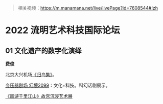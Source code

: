> 相关视频：https://m.manamana.net/live/livePage?id=7608544#!zh

# 2022 流明艺术科技国际论坛

## 01 文化遗产的数字化演绎

**费俊**

北京大兴机场[《归鸟集》](https://www.bilibili.com/video/BV1ca411979V?spm_id_from=333.337.search-card.all.click&vd_source=b736aa3d7f0fdf47b59ea3021dc810ab)。

[变压器剧场 幻境2099](https://www.bilibili.com/video/BV1UY411N7v5?spm_id_from=333.337.search-card.all.click&vd_source=b736aa3d7f0fdf47b59ea3021dc810ab)：文化+科技。科幻话剧展示。

[《画游千里江山》故宫沉浸艺术展](https://www.bilibili.com/video/BV1bF411E7PL?spm_id_from=333.337.search-card.all.click&vd_source=b736aa3d7f0fdf47b59ea3021dc810ab)